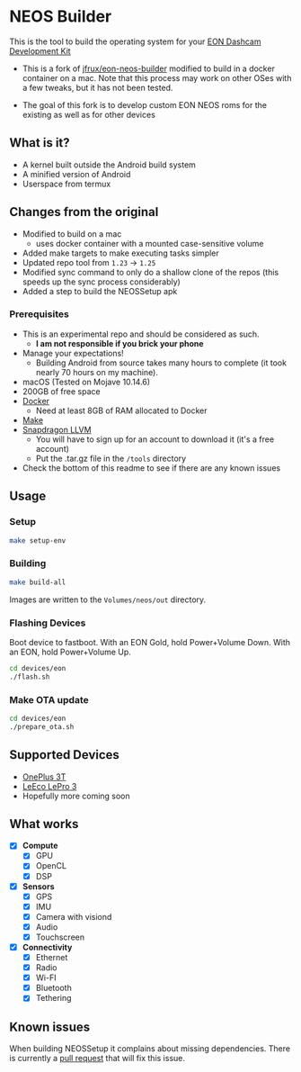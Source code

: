 NEOS Builder
======

This is the tool to build the operating system for your [EON Dashcam Development Kit](https://shop.comma.ai/products/eon-dashcam-devkit)

* This is a fork of [jfrux/eon-neos-builder](https://github.com/jfrux/eon-neos-builder) modified to build in a docker container on a mac. Note that this process may work on other OSes with a few tweaks, but it has not been tested.

* The goal of this fork is to develop custom EON NEOS roms for the existing as well as for other devices

What is it?
------

* A kernel built outside the Android build system
* A minified version of Android
* Userspace from termux

Changes from the original
------

* Modified to build on a mac
    * uses docker container with a mounted case-sensitive volume
* Added make targets to make executing tasks simpler
* Updated repo tool from `1.23` -> `1.25`
* Modified sync command to only do a shallow clone of the repos (this speeds up the sync process considerably)
* Added a step to build the NEOSSetup apk

### Prerequisites

* This is an experimental repo and should be considered as such.
  * **I am not responsible if you brick your phone**
* Manage your expectations! 
  * Building Android from source takes many hours to complete (it took nearly 70 hours on my machine).
* macOS (Tested on Mojave 10.14.6)
* 200GB of free space
* [Docker](https://docs.docker.com/docker-for-mac/install/)
  * Need at least 8GB of RAM allocated to Docker
* [Make](https://brewformulas.org/make)
* [Snapdragon LLVM](https://developer.qualcomm.com/download/sdllvm/snapdragon-llvm-compiler-android-linux64.tar.gz)
  * You will have to sign up for an account to download it (it's a free account)
  * Put the .tar.gz file in the `/tools` directory
* Check the bottom of this readme to see if there are any known issues

Usage
------

### Setup

```bash
make setup-env
```

### Building

```bash
make build-all
```

Images are written to the `Volumes/neos/out` directory.

### Flashing Devices

Boot device to fastboot. With an EON Gold, hold Power+Volume Down. With an EON, hold Power+Volume Up.

```bash
cd devices/eon
./flash.sh
```

### Make OTA update

```bash
cd devices/eon
./prepare_ota.sh
```

Supported Devices
------
* [OnePlus 3T](https://www.oneplus.com/3t)
* [LeEco LePro 3](https://www.cnet.com/products/leeco-lepro-3/review/)
* Hopefully more coming soon

What works
-----
- [X] **Compute**
  - [X] GPU
  - [X] OpenCL
  - [X] DSP
- [X] **Sensors**
  - [X] GPS
  - [X] IMU
  - [X] Camera with visiond
  - [X] Audio
  - [X] Touchscreen
- [X] **Connectivity**
  - [X] Ethernet
  - [X] Radio
  - [X] Wi-FI
  - [X] Bluetooth
  - [X] Tethering

Known issues
-----
When building NEOSSetup it complains about missing dependencies. There is currently a [pull request](https://github.com/commaai/android_packages_apps_NEOSSetup/pull/2) that will fix this issue.